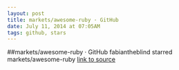 ```yaml
---
layout: post
title: markets/awesome-ruby · GitHub
date: July 11, 2014 at 07:05AM
tags: github, stars
---
```

##markets/awesome-ruby · GitHub
fabiantheblind starred markets/awesome-ruby
[link to source](http://ift.tt/1vZ7y3e) 
